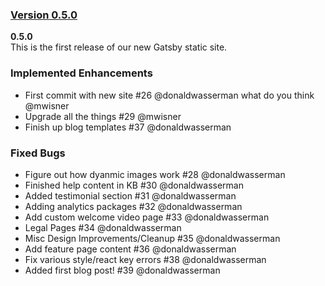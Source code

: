 ### [Version 0.5.0](https://github.com/nextreleaseio/next-release/releases/tag/0.5.0)  
 **0.5.0**  
 This is the first release of our new Gatsby static site.
### Implemented Enhancements 
- First commit with new site #26 @donaldwasserman what do you think @mwisner 
- Upgrade all the things #29 @mwisner  
- Finish up blog templates #37 @donaldwasserman 
### Fixed Bugs 
- Figure out how dyanmic images work #28 @donaldwasserman 
- Finished help content in KB #30 @donaldwasserman 
- Added testimonial section #31 @donaldwasserman 
- Adding analytics packages #32 @donaldwasserman 
- Add custom welcome video page #33 @donaldwasserman 
- Legal Pages #34 @donaldwasserman 
- Misc Design Improvements/Cleanup #35 @donaldwasserman 
- Add feature page content #36 @donaldwasserman 
- Fix various style/react key errors #38 @donaldwasserman 
- Added first blog post! #39 @donaldwasserman 
  
